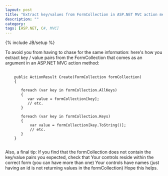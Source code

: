 ```yaml
---
layout: post
title: "Extract key/values from FormCollection in ASP.NET MVC action method"
description: ""
category: 
tags: [ASP.NET, C#, MVC]
---
```

{% include JB/setup %}

To avoid you from having to chase for the same information: here's how you extract key / value pairs from the FormCollection that comes as an argument in an ASP.NET MVC action method:

<pre>
	<code>
	public ActionResult Create(FormCollection formCollection)
	{

	   foreach (var key in formCollection.AllKeys)
	   {
	      var value = formCollection[key];
	      // etc.
	   }

	   foreach (var key in formCollection.Keys)
	   {
	       var value = formCollection[key.ToString()];
	       // etc.
	   }
	}
	</code>
</pre>

Also, a final tip: If you find that the formCollection does not contain the key/value pairs you expected, check that 
Your controls reside within the correct form (you can have more than one)
Your controls have names (just having an id is not returning values in the formCollection)
Hope this helps. 
 